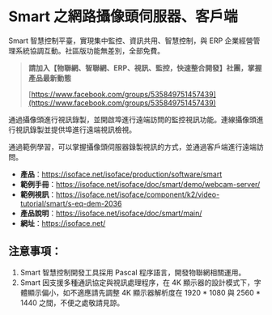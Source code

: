 # Smart 之網路攝像頭伺服器、客戶端

Smart 智慧控制平臺，實現集中監控、資訊共用、智慧控制，與 ERP 企業經營管理系統協調互動。社區版功能無差別，全部免費。

> **請加入【物聯網、智聯網、ERP、視訊、監控，快速整合開發】社團，掌握產品最新動態**
>
> [https://www.facebook.com/groups/535849751457439](https://www.facebook.com/groups/535849751457439)

通過攝像頭進行視訊錄製，並開啟埠進行遠端訪問的監控視訊功能。連線攝像頭進行視訊錄製並提供埠進行遠端視訊檢視。

通過範例學習，可以掌握攝像頭伺服器錄製視訊的方式，並通過客戶端進行遠端訪問。

* **產品**：https://isoface.net/isoface/production/software/smart
* **範例手冊**：https://isoface.net/isoface/doc/smart/demo/webcam-server/
* **範例視訊**：https://isoface.net/isoface/component/k2/video-tutorial/smart/s-eq-dem-2036
* **產品說明**：https://isoface.net/isoface/doc/smart/main/
* **網址**：https://isoface.net/

## 注意事項：
1. Smart 智慧控制開發工具採用 Pascal 程序語言，開發物聯網相關運用。
2. Smart 因支援多種通訊協定與視訊處理程序，在 4K 顯示器的設計模式下，字體顯示偏小，如不適應請先調整 4K 顯示器解析度在 1920 * 1080 與 2560 * 1440 之間，不便之處敬請見諒。
